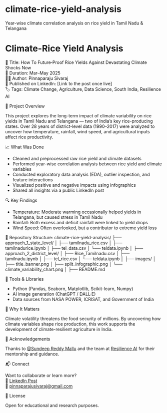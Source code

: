 # climate-rice-yield-analysis
Year-wise climate correlation analysis on rice yield in Tamil Nadu &amp; Telangana
# Climate-Rice Yield Analysis

📌 Title: How To Future‑Proof Rice Yields Against Devastating Climate Shocks Now  
📅 Duration: Mar–May 2025  
👨‍💻 Author: Pinnaparaju Sivaraj  
🔗 Published on LinkedIn: [Link to the post once live]  
🏷️ Tags: Climate Change, Agriculture, Data Science, South India, Resilience AI


🧠 Project Overview

This project explores the long-term impact of climate variability on rice yields in Tamil Nadu and Telangana — two of India’s key rice-producing states. Over 28 years of district-level data (1990–2017) were analyzed to uncover how temperature, rainfall, wind speed, and agricultural inputs affect rice productivity.


📈 What Was Done

- Cleaned and preprocessed raw rice yield and climate datasets  
- Performed year-wise correlation analysis between rice yield and climate variables  
- Conducted exploratory data analysis (EDA), outlier inspection, and feature interactions  
- Visualized positive and negative impacts using infographics  
- Shared all insights via a public LinkedIn post


 🔍 Key Findings

- Temperature: Moderate warming occasionally helped yields in Telangana, but caused stress in Tamil Nadu  
- Rainfall: Both excess and deficit rainfall were linked to yield drops  
- Wind Speed: Often overlooked, but a contributor to extreme yield loss


📂 Repository Structure:
climate-rice-yield-analysis/
├── approach_1_state_level/
│   ├── tamilnadu_rice.csv
│   ├── tamilnadurice.ipynb
│   ├── tel_data.csv
│   └── teldata.ipynb
│
├── approach_2_district_level/
│   ├── Rice_Tamilnadu.csv
│   ├── tamilnadu.ipynb
│   ├── tel_rice.csv
│   └── teldata.ipynb
│
├── images/
│   ├── title_banner.png
│   ├── split_infographic.png
│   └── climate_variability_chart.png
│
├── README.md

🧪 Tools & Libraries

- Python (Pandas, Seaborn, Matplotlib, Scikit-learn, Numpy)
- AI image generation (ChatGPT / DALL·E)
- Data sources from NASA POWER, ICRISAT, and Government of India

🌱 Why It Matters

Climate volatility threatens the food security of millions. By uncovering how climate variables shape rice production, this work supports the development of climate-resilient agriculture in India.


🤝 Acknowledgements

Thanks to [@Sundeep Reddy Mallu](https://www.linkedin.com/in/sundeeprmallu) and the team at [Resilience AI](https://www.linkedin.com/company/resilienceai) for their mentorship and guidance.

📬 Connect

Want to collaborate or learn more?  
🔗 [LinkedIn Post](#)  
📧 pinnaparajusivaraj@gmail.com

📜 License

Open for educational and research purposes.
